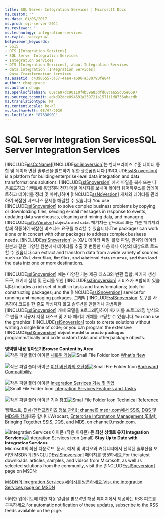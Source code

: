 ```yaml
---
title: SQL Server Integration Services | Microsoft Docs
ms.custom: ''
ms.date: 03/06/2017
ms.prod: sql-server-2014
ms.reviewer: ''
ms.technology: integration-services
ms.topic: conceptual
helpviewer_keywords:
- SSIS
- DTS [Integration Services]
- SQL Server Integration Services
- Integration Services
- DTS [Integration Services], about Integration Services
- data integration [Integration Services]
- Data Transformation Services
ms.assetid: c4398655-5657-4ae4-a690-a380790fe84f
author: chugugrace
ms.author: chugu
ms.openlocfilehash: 039ce97dc90110f4b59a83dfd68daa55d35e0697
ms.sourcegitcommit: ad4d92dce894592a259721a1571b1d8736abacdb
ms.translationtype: MT
ms.contentlocale: ko-KR
ms.lasthandoff: 08/04/2020
ms.locfileid: "87638901"
---
```

# <a name="sql-server-integration-services"></a><span data-ttu-id="9fef3-102">SQL Server Integration Services</span><span class="sxs-lookup"><span data-stu-id="9fef3-102">SQL Server Integration Services</span></span>
  
[!INCLUDE[msCoName](../includes/msconame-md.md)]<span data-ttu-id="9fef3-103">[!INCLUDE[ssISnoversion](../includes/ssisnoversion-md.md)]는 엔터프라이즈 수준 데이터 통합 및 데이터 변환 솔루션을 빌드하기 위한 플랫폼입니다.</span><span class="sxs-lookup"><span data-stu-id="9fef3-103">[!INCLUDE[ssISnoversion](../includes/ssisnoversion-md.md)] is a platform for building enterprise-level data integration and data transformations solutions.</span></span> <span data-ttu-id="9fef3-104">[!INCLUDE[ssISnoversion](../includes/ssisnoversion-md.md)] 에서 파일을 복사 또는 다운로드하고 이벤트에 응답하여 전자 메일 메시지를 보내며 데이터 웨어하우스를 업데이트하고 데이터를 정리 및 마이닝하며 [!INCLUDE[ssNoVersion](../includes/ssnoversion-md.md)] 개체와 데이터를 관리하여 복잡한 비즈니스 문제를 해결할 수 있습니다.</span><span class="sxs-lookup"><span data-stu-id="9fef3-104">You use [!INCLUDE[ssISnoversion](../includes/ssisnoversion-md.md)] to solve complex business problems by copying or downloading files, sending e-mail messages in response to events, updating data warehouses, cleaning and mining data, and managing [!INCLUDE[ssNoVersion](../includes/ssnoversion-md.md)] objects and data.</span></span> <span data-ttu-id="9fef3-105">패키지는 단독으로 또는 다른 패키지와 함께 작동하여 복잡한 비즈니스 요구를 처리할 수 있습니다.</span><span class="sxs-lookup"><span data-stu-id="9fef3-105">The packages can work alone or in concert with other packages to address complex business needs.</span></span> [!INCLUDE[ssISnoversion](../includes/ssisnoversion-md.md)] <span data-ttu-id="9fef3-106">는 XML 데이터 파일, 플랫 파일, 관계형 데이터 원본과 같은 다양한 원본에서 데이터를 추출 및 변환한 다음 하나 이상의 대상으로 로드할 수 있습니다.</span><span class="sxs-lookup"><span data-stu-id="9fef3-106">can extract and transform data from a wide variety of sources such as XML data files, flat files, and relational data sources, and then load the data into one or more destinations.</span></span><br /><br /> [!INCLUDE[ssISnoversion](../includes/ssisnoversion-md.md)] <span data-ttu-id="9fef3-107">에는 다양한 기본 제공 태스크와 변환 집합, 패키지 생성 도구, 패키지 실행 및 관리를 위한 [!INCLUDE[ssISnoversion](../includes/ssisnoversion-md.md)] 서비스가 포함되어 있습니다.</span><span class="sxs-lookup"><span data-stu-id="9fef3-107">includes a rich set of built-in tasks and transformations; tools for constructing packages; and the [!INCLUDE[ssISnoversion](../includes/ssisnoversion-md.md)] service for running and managing packages.</span></span> <span data-ttu-id="9fef3-108">그래픽 [!INCLUDE[ssISnoversion](../includes/ssisnoversion-md.md)] 도구를 사용하여 코드를 한 줄도 작성하지 않고 솔루션을 만들거나 광범위한 [!INCLUDE[ssISnoversion](../includes/ssisnoversion-md.md)] 개체 모델을 프로그래밍하여 패키지를 프로그래밍 방식으로 만들고 사용자 지정 태스크 및 기타 패키지 개체를 코딩할 수 있습니다.</span><span class="sxs-lookup"><span data-stu-id="9fef3-108">You can use the graphical [!INCLUDE[ssISnoversion](../includes/ssisnoversion-md.md)] tools to create solutions without writing a single line of code; or you can program the extensive [!INCLUDE[ssISnoversion](../includes/ssisnoversion-md.md)] object model to create packages programmatically and code custom tasks and other package objects.</span></span><br /><br /> <span data-ttu-id="9fef3-109">**영역별 내용 찾아보기**</span><span class="sxs-lookup"><span data-stu-id="9fef3-109">**Browse Content by Area**</span></span><br /> <span data-ttu-id="9fef3-110">![작은 파일 폴더 아이콘](media/filefolder-small.gif "작은 파일 폴더 아이콘") [새로운 기능](what-s-new-in-integration-services-in-sql-server-2016.md)</span><span class="sxs-lookup"><span data-stu-id="9fef3-110">![Small File Folder Icon](media/filefolder-small.gif "Small File Folder Icon") [What's New](what-s-new-in-integration-services-in-sql-server-2016.md)</span></span><br /><br /> <span data-ttu-id="9fef3-111">![작은 파일 폴더 아이콘](media/filefolder-small.gif "작은 파일 폴더 아이콘") [이전 버전과의 호환성](integration-services-backward-compatibility.md)</span><span class="sxs-lookup"><span data-stu-id="9fef3-111">![Small File Folder Icon](media/filefolder-small.gif "Small File Folder Icon") [Backward Compatibility](integration-services-backward-compatibility.md)</span></span><br /><br /> <span data-ttu-id="9fef3-112">![작은 파일 폴더 아이콘](media/filefolder-small.gif "작은 파일 폴더 아이콘") [Integration Services 기능 및 작업](../../2014/integration-services/integration-services-features-and-tasks.md)</span><span class="sxs-lookup"><span data-stu-id="9fef3-112">![Small File Folder Icon](media/filefolder-small.gif "Small File Folder Icon") [Integration Services Features and Tasks](../../2014/integration-services/integration-services-features-and-tasks.md)</span></span><br /><br /> <span data-ttu-id="9fef3-113">![작은 파일 폴더 아이콘](media/filefolder-small.gif "작은 파일 폴더 아이콘") [기술 참조](../../2014/integration-services/technical-reference-integration-services.md)</span><span class="sxs-lookup"><span data-stu-id="9fef3-113">![Small File Folder Icon](media/filefolder-small.gif "Small File Folder Icon") [Technical Reference](../../2014/integration-services/technical-reference-integration-services.md)</span></span>  
  
 <span data-ttu-id="9fef3-114">웹캐스트, [EIM (엔터프라이즈 정보 관리): channel9.msdn.com에서 SSIS, DQS 및 MDS를 함께](https://go.microsoft.com/fwlink/?LinkId=258672)제공 합니다.</span><span class="sxs-lookup"><span data-stu-id="9fef3-114">Webcast, [Enterprise Information Management (EIM): Bringing Together SSIS, DQS, and MDS](https://go.microsoft.com/fwlink/?LinkId=258672), on channel9.msdn.com.</span></span>  
  
<span data-ttu-id="9fef3-115">![Integration Services 아이콘 (작은 아이콘)](media/dts-16.gif "Integration Services 아이콘(작은 아이콘)")  **은 최신 상태로 유지 Integration Services**</span><span class="sxs-lookup"><span data-stu-id="9fef3-115">![Integration Services icon (small)](media/dts-16.gif "Integration Services icon (small)")  **Stay Up to Date with Integration Services**</span></span><br /> <span data-ttu-id="9fef3-116">Microsoft의 최신 다운로드, 문서, 예제 및 비디오와 커뮤니티에서 선택된 솔루션을 보려면 MSDN의 [!INCLUDE[ssISnoversion](../includes/ssisnoversion-md.md)] 페이지를 방문하세요.</span><span class="sxs-lookup"><span data-stu-id="9fef3-116">For the latest downloads, articles, samples, and videos from Microsoft, as well as selected solutions from the community, visit the [!INCLUDE[ssISnoversion](../includes/ssisnoversion-md.md)] page on MSDN:</span></span><br /><br /> [<span data-ttu-id="9fef3-117">MSDN의 Integration Services 페이지를 방문하세요.</span><span class="sxs-lookup"><span data-stu-id="9fef3-117">Visit the Integration Services page on MSDN</span></span>](https://go.microsoft.com/fwlink/?LinkId=136655)<br /><br /> <span data-ttu-id="9fef3-118">이러한 업데이트에 대한 자동 알림을 받으려면 해당 페이지에서 제공하는 RSS 피드를 구독하세요.</span><span class="sxs-lookup"><span data-stu-id="9fef3-118">For automatic notification of these updates, subscribe to the RSS feeds available on the page.</span></span>  
  
  
